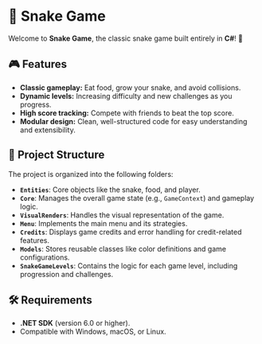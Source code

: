 # 🐍 Snake Game

Welcome to **Snake Game**, the classic snake game built entirely in **C#**! 🚀

## 🎮 Features
- **Classic gameplay:** Eat food, grow your snake, and avoid collisions.
- **Dynamic levels:** Increasing difficulty and new challenges as you progress.
- **High score tracking:** Compete with friends to beat the top score.
- **Modular design:** Clean, well-structured code for easy understanding and extensibility.

## 📂 Project Structure
The project is organized into the following folders:

- **`Entities`**: Core objects like the snake, food, and player.
- **`Core`**: Manages the overall game state (e.g., `GameContext`) and gameplay logic.
- **`VisualRenders`**: Handles the visual representation of the game.
- **`Menu`**: Implements the main menu and its strategies.
- **`Credits`**: Displays game credits and error handling for credit-related features.
- **`Models`**: Stores reusable classes like color definitions and game configurations.
- **`SnakeGameLevels`**: Contains the logic for each game level, including progression and challenges.

## 🛠️ Requirements
- **.NET SDK** (version 6.0 or higher).
- Compatible with Windows, macOS, or Linux.
